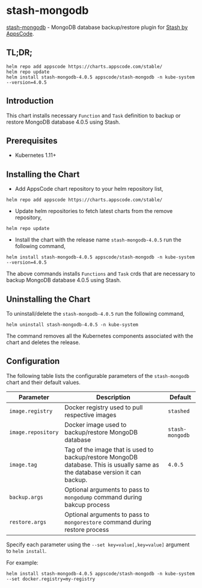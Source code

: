 # stash-mongodb

[stash-mongodb](https://github.com/stashed/stash-mongodb) - MongoDB database backup/restore plugin for [Stash by AppsCode](https://appscode.com/products/stash/).

## TL;DR;

```console
helm repo add appscode https://charts.appscode.com/stable/
helm repo update
helm install stash-mongodb-4.0.5 appscode/stash-mongodb -n kube-system --version=4.0.5
```

## Introduction

This chart installs necessary `Function` and `Task` definition to backup or restore MongoDB database 4.0.5 using Stash.

## Prerequisites

- Kubernetes 1.11+

## Installing the Chart

- Add AppsCode chart repository to your helm repository list,

```console
helm repo add appscode https://charts.appscode.com/stable/
```

- Update helm repositories to fetch latest charts from the remove repository,

```console
helm repo update
```

- Install the chart with the release name `stash-mongodb-4.0.5` run the following command,

```console
helm install stash-mongodb-4.0.5 appscode/stash-mongodb -n kube-system --version=4.0.5
```

The above commands installs `Functions` and `Task` crds that are necessary to backup MongoDB database 4.0.5 using Stash.

## Uninstalling the Chart

To uninstall/delete the `stash-mongodb-4.0.5` run the following command,

```console
helm uninstall stash-mongodb-4.0.5 -n kube-system
```

The command removes all the Kubernetes components associated with the chart and deletes the release.

## Configuration

The following table lists the configurable parameters of the `stash-mongodb` chart and their default values.

| Parameter          | Description                                                                                                                   | Default         |
| ------------------ | ----------------------------------------------------------------------------------------------------------------------------- | --------------- |
| `image.registry`   | Docker registry used to pull respective images                                                                                | `stashed`       |
| `image.repository` | Docker image used to backup/restore MongoDB database                                                                          | `stash-mongodb` |
| `image.tag`        | Tag of the image that is used to backup/restore MongoDB database. This is usually same as the database version it can backup. | `4.0.5`         |
| `backup.args`      | Optional arguments to pass to `mongodump` command during bakcup process                                                       |                 |
| `restore.args`     | Optional arguments to pass to `mongorestore` command during restore process                                                   |                 |

Specify each parameter using the `--set key=value[,key=value]` argument to `helm install`.

For example:

```console
helm install stash-mongodb-4.0.5 appscode/stash-mongodb -n kube-system --set docker.registry=my-registry
```
